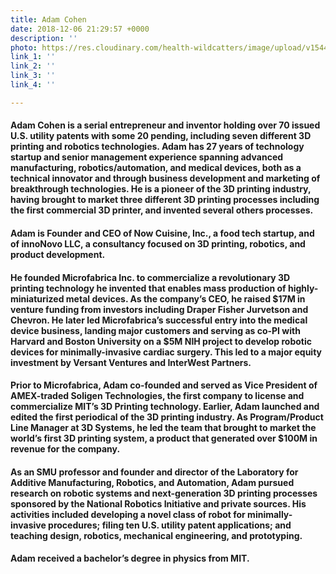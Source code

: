 ```yaml
---
title: Adam Cohen
date: 2018-12-06 21:29:57 +0000
description: ''
photo: https://res.cloudinary.com/health-wildcatters/image/upload/v1544131841/image.png
link_1: ''
link_2: ''
link_3: ''
link_4: ''

---
```

#### Adam Cohen is a serial entrepreneur and inventor holding over 70 issued U.S. utility patents with some 20 pending, including seven different 3D printing and robotics technologies. Adam has 27 years of technology startup and senior management experience spanning advanced manufacturing, robotics/automation, and medical devices, both as a technical innovator and through business development and marketing of breakthrough technologies. He is a pioneer of the 3D printing industry, having brought to market three different 3D printing processes including the first commercial 3D printer, and invented several others processes.

#### Adam is Founder and CEO of Now Cuisine, Inc., a food tech startup, and of innoNovo LLC, a consultancy focused on 3D printing, robotics, and product development.

#### He founded Microfabrica Inc. to commercialize a revolutionary 3D printing technology he invented that enables mass production of highly-miniaturized metal devices. As the company’s CEO, he raised $17M in venture funding from investors including Draper Fisher Jurvetson and Chevron. He later led Microfabrica’s successful entry into the medical device business, landing major customers and serving as co-PI with Harvard and Boston University on a $5M NIH project to develop robotic devices for minimally-invasive cardiac surgery. This led to a major equity investment by Versant Ventures and InterWest Partners.

#### Prior to Microfabrica, Adam co-founded and served as Vice President of AMEX-traded Soligen Technologies, the first company to license and commercialize MIT’s 3D Printing technology. Earlier, Adam launched and edited the first periodical of the 3D printing industry. As Program/Product Line Manager at 3D Systems, he led the team that brought to market the world’s first 3D printing system, a product that generated over $100M in revenue for the company.

#### As an SMU professor and founder and director of the Laboratory for Additive Manufacturing, Robotics, and Automation, Adam pursued research on robotic systems and next-generation 3D printing processes sponsored by the National Robotics Initiative and private sources. His activities included developing a novel class of robot for minimally-invasive procedures; filing ten U.S. utility patent applications; and teaching design, robotics, mechanical engineering, and prototyping.

#### Adam received a bachelor’s degree in physics from MIT.